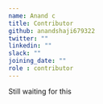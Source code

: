 ```yaml
---
name: Anand c
title: Contributor
github: anandshaji679322
twitter: ""
linkedin: ""
slack: ""
joining_date: ""
role : contributor
---
```


Still waiting for this
